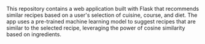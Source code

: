 This repository contains a web application built with Flask that recommends similar recipes based on a user's selection of cuisine, course, and diet. The app uses a pre-trained machine learning model to suggest recipes that are similar to the selected recipe, leveraging the power of cosine similarity based on ingredients.
